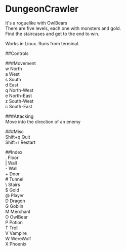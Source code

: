 # DungeonCrawler
  
It's a roguelike with OwlBears  
There are five levels, each one with monsters and gold.  
Find the staircases and get to the end to win.  
  
Works in Linux. Runs from terminal.  
  
##Controls    
  
###Movement  
w   North  
a   West  
s   South  
d   East  
q   North-West  
e   North-East  
z   South-West  
c   South-East

###Attacking  
Move into the direction of an enemy  
      
###Misc  
Shift+q Quit  
Shift+r Restart  
  
##Index  
    .   Floor  
    |   Wall  
    -   Wall  
    +   Door  
    #   Tunnel      
    \   Stairs  
    $   Gold  
    @   Player  
    D   Dragon  
    G   Goblin  
    M   Merchant  
    O   OwlBear  
    P   Potion  
    T   Troll  
    V   Vampire  
    W   WereWolf  
    X   Phoenix  
